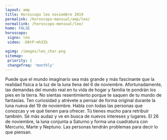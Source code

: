 ```yaml
---
layout: amp
title: Horoscopo leo noviembre 2019 
permalink: /horoscopo-mensual/amp/leo/
normallink: /horoscopo-mensual/leo/
home: FALSE
horoscopo:
 signo: leo
 video: -D0tP-mh3Zk

ogimg: /images/leo_char.png
sitemap:
 priority: 1
 changefreq: 'monthly'
---
```



Puede que el mundo imaginario sea más grande y más fascinante que la realidad física a la luz de la luna llena del 6 de noviembre. Afortunadamente, las demandas del mundo real en tu vida de hogar y familia te pondrán los pies en la tierra. No sientas resentimiento porque te saquen de tu mundo de fantasías. Ten curiosidad y atrévete a pensar de forma original durante la luna nueva del 19 de noviembre. Habla con todas las personas que conozcas y ve qué tienen para ofrecer. Tú tienes mucho para retribuir también. Sé más audaz y ve en busca de nuevos intereses y lugares. El 26 de noviembre, la luna conjunta a Saturno y forma una cuadratura con Mercurio, Marte y Neptuno. Las personas tendrán problemas para decir lo que piensan. 